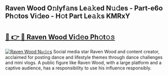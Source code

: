 ## Raven Wood O𝚗lyf𝚊ns Le𝚊𝚔ed N𝚞𝚍es - Part-e6o Ph𝚘tos Vi𝚍eo - H𝚘t Part Le𝚊𝚔s KMRxY

# <h2><a href="http://hf8ftk2.feru.top/?c=Raven+Wood">🔗 👉 🔴 Raven Wood Vi𝚍𝚎o Ph𝚘t𝚘𝚜</a></h2>

[![Raven Wood Nu𝚍𝚎s](https://i.imgur.com/0TWrTi3.gif)](http://hf8ftk2.feru.top/?c=Raven+Wood)
Social media star Raven Wood and content creator, acclaimed for posting dance and lifestyle themes through dance challenges and mini vlogs. A public figure like Raven Wood, with a large platform and a captive audience, has a responsibility to use his influence responsibly. 
